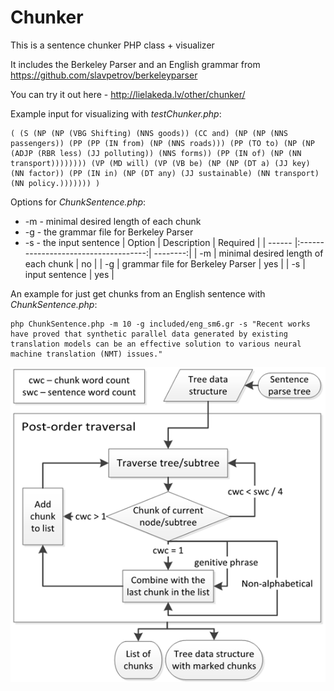 Chunker
===================================
This is a sentence chunker PHP class + visualizer

It includes the Berkeley Parser and an English grammar from https://github.com/slavpetrov/berkeleyparser

You can try it out here - http://lielakeda.lv/other/chunker/

Example input for visualizing with _testChunker.php_:

	( (S (NP (NP (VBG Shifting) (NNS goods)) (CC and) (NP (NP (NNS passengers)) (PP (PP (IN from) (NP (NNS roads))) (PP (TO to) (NP (NP (ADJP (RBR less) (JJ polluting)) (NNS forms)) (PP (IN of) (NP (NN transport)))))))) (VP (MD will) (VP (VB be) (NP (NP (DT a) (JJ key) (NN factor)) (PP (IN in) (NP (DT any) (JJ sustainable) (NN transport) (NN policy.))))))) )

	
Options for _ChunkSentence.php_:
* -m - minimal desired length of each chunk
* -g - the grammar file for Berkeley Parser
* -s - the input sentence
| Option | Description                          | Required |
| ------ |:------------------------------------:| --------:|
| -m     | minimal desired length of each chunk | no       |
| -g     | grammar file for Berkeley Parser     | yes      |
| -s     | input sentence                       | yes      |
	
An example for just get chunks from an English sentence with _ChunkSentence.php_:

```shell
php ChunkSentence.php -m 10 -g included/eng_sm6.gr -s "Recent works have proved that synthetic parallel data generated by existing translation models can be an effective solution to various neural machine translation (NMT) issues."
```	

![N|Solid](https://github.com/M4t1ss/chunker/blob/master/included/chunking.png?raw=true)